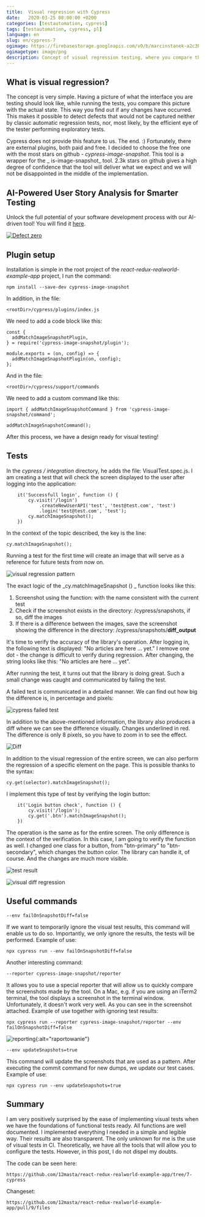 ```yaml
---
title:  Visual regression with Cypress
date:   2020-03-25 08:00:00 +0200
categories: [testautomation, cypress]
tags: [testautomation, cypress, pl]
language: en
slug: en/cypress-7
ogimage: https://firebasestorage.googleapis.com/v0/b/marcinstanek-a2c3b.appspot.com/o/2020-03-29-cypress-visual-regression%2Fpost_cover.png?alt=media&token=0c3c0db2-1c8c-48c7-8b3c-c4a49eaf3dda
ogimagetype: image/png
description: Concept of visual regression testing, where you compare the expected interface appearance with the actual state during testing to detect defects not caught by traditional regression tests. It explains how to set up visual regression testing using the Cypress framework with the free cypress-image-snapshot plugin, and provides examples of testing the entire screen and specific elements for visual differences, showcasing its effectiveness in detecting even small changes.
---
```


## What is visual regression?

The concept is very simple. Having a picture of what the interface you are testing should look like, while running the tests, you compare this picture with the actual state. This way you find out if any changes have occurred. This makes it possible to detect defects that would not be captured neither by classic automatic regression tests, nor, most likely, by the efficient eye of the tester performing exploratory tests.

Cypress does not provide this feature to us. The end. :) Fortunately, there are external plugins, both paid and free. I decided to choose the free one with the most stars on github - _cypress-image-snapshot_. This tool is a wrapper for the _ is-image-snapshot_ tool. 2.3k stars on github gives a high degree of confidence that the tool will deliver what we expect and we will not be disappointed in the middle of the implementation.

## AI-Powered User Story Analysis for Smarter Testing

Unlock the full potential of your software development process with our AI-driven tool! You will find it [here](https://defectzero.com/).

[![Defect zero](https://firebasestorage.googleapis.com/v0/b/marcinstanek-a2c3b.appspot.com/o/defect%20zero%2Fdefect-zero-min.png?alt=media&token=6ca28446-47df-4391-a5a7-a5d8ca7bd0e5)](https://defectzero.com/)

## Plugin setup

Installation is simple in the root project of the _react-redux-realworld-example-app_ project, I run the command:

    npm install --save-dev cypress-image-snapshot

In addition, in the file:

    <rootDir>/cypress/plugins/index.js

We need to add a code block like this:

```
const {
  addMatchImageSnapshotPlugin,
} = require('cypress-image-snapshot/plugin');

module.exports = (on, config) => {
  addMatchImageSnapshotPlugin(on, config);
};
```

And in the file:

    <rootDir>/cypress/support/commands

We need to add a custom command like this:

```
import { addMatchImageSnapshotCommand } from 'cypress-image-snapshot/command';

addMatchImageSnapshotCommand();
```

After this process, we have a design ready for visual testing!

## Tests

In the _cypress / integration_ directory, he adds the file: VisualTest.spec.js. I am creating a test that will check the screen displayed to the user after logging into the application:

```
    it('Successfull login', function () {
        cy.visit('/login')
            .createNewUserAPI('test', 'test@test.com', 'test')
            .login('test@test.com', 'test');
        cy.matchImageSnapshot();
    })
```

In the context of the topic described, the key is the line:

    cy.matchImageSnapshot();

Running a test for the first time will create an image that will serve as a reference for future tests from now on.

![visual regression pattern](https://firebasestorage.googleapis.com/v0/b/marcinstanek-a2c3b.appspot.com/o/2020-03-29-cypress-visual-regression%2Fcypress-7-1.png?alt=media&token=d1d32cff-efec-4220-8b7c-b58dbd5beb32)

The exact logic of the _cy.matchImageSnapshot () _ function looks like this:

1. Screenshot using the function: with the name consistent with the current test
1. Check if the screenshot exists in the directory: <rootDir>/cypress/snapshots, if so, diff the images
1. If there is a difference between the images, save the screenshot showing the difference in the directory: <rootDir>/cypress/snapshots/__diff_output__

It's time to verify the accuracy of the library's operation. After logging in, the following text is displayed: "No articles are here ... yet."
I remove one dot - the change is difficult to verify during regression. After changing, the string looks like this: "No articles are here ... yet".

After running the test, it turns out that the library is doing great. Such a small change was caught and communicated by failing the test.

A failed test is communicated in a detailed manner. We can find out how big the difference is, in percentage and pixels:

![cypress failed test](https://firebasestorage.googleapis.com/v0/b/marcinstanek-a2c3b.appspot.com/o/2020-03-29-cypress-visual-regression%2Fcypress-7-2.png?alt=media&token=96fdbe41-8730-4a28-ae39-6418451ee5ee)

In addition to the above-mentioned information, the library also produces a diff where we can see the difference visually. Changes underlined in red. The difference is only 8 pixels, so you have to zoom in to see the effect.

![Diff](https://firebasestorage.googleapis.com/v0/b/marcinstanek-a2c3b.appspot.com/o/2020-03-29-cypress-visual-regression%2Fcypress-7-3.png?alt=media&token=7150c4ad-2b58-4077-8ed0-6827d5c6ae79)

In addition to the visual regression of the entire screen, we can also perform the regression of a specific element on the page. This is possible thanks to the syntax:

    cy.get(selector).matchImageSnapshot();

I implement this type of test by verifying the login button:

```
    it('Login button check', function () {
        cy.visit('/login');
        cy.get('.btn').matchImageSnapshot();
    })
```

The operation is the same as for the entire screen. The only difference is the context of the verification. In this case, I am going to verify the function as well. I changed one class for a button, from "btn-primary" to "btn-secondary", which changes the button color. The library can handle it, of course. And the changes are much more visible.

![test result](https://firebasestorage.googleapis.com/v0/b/marcinstanek-a2c3b.appspot.com/o/2020-03-29-cypress-visual-regression%2Fcypress-7-4.png?alt=media&token=16378f70-751c-4306-ad50-3f3a458bbfb9)

![visual diff regression](https://firebasestorage.googleapis.com/v0/b/marcinstanek-a2c3b.appspot.com/o/2020-03-29-cypress-visual-regression%2Fcypress-7-5.png?alt=media&token=c0951868-9eb3-4266-9b4c-ce11424a6970)

## Useful commands

    --env failOnSnapshotDiff=false

If we want to temporarily ignore the visual test results, this command will enable us to do so. Importantly, we only ignore the results, the tests will be performed. Example of use:

    npx cypress run --env failOnSnapshotDiff=false

Another interesting command:

    --reporter cypress-image-snapshot/reporter

It allows you to use a special reporter that will allow us to quickly compare the screenshots made by the tool. On a Mac, e.g. if you are using an iTerm2 terminal, the tool displays a screenshot in the terminal window. Unfortunately, it doesn't work very well. As you can see in the screenshot attached. Example of use together with ignoring test results:

    npx cypress run --reporter cypress-image-snapshot/reporter --env failOnSnapshotDiff=false

![reporting](https://firebasestorage.googleapis.com/v0/b/marcinstanek-a2c3b.appspot.com/o/2020-03-29-cypress-visual-regression%2Fcypress-7-6.png?alt=media&token=0d9f2937-7778-4393-914f-f2fc6d594e78){:alt="raportowanie"}

    --env updateSnapshots=true

This command will update the screenshots that are used as a pattern. After executing the commit command for new dumps, we update our test cases. Example of use:

    npx cypress run --env updateSnapshots=true

## Summary

I am very positively surprised by the ease of implementing visual tests when we have the foundations of functional tests ready. All functions are well documented. I implemented everything I needed in a simple and legible way. Their results are also transparent. The only unknown for me is the use of visual tests in CI. Theoretically, we have all the tools that will allow you to configure the tests. However, in this post, I do not dispel my doubts.

The code can be seen here:

    https://github.com/12masta/react-redux-realworld-example-app/tree/7-cypress

Changeset:

    https://github.com/12masta/react-redux-realworld-example-app/pull/9/files
